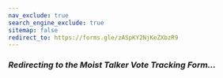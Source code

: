 ```yaml
---
nav_exclude: true
search_engine_exclude: true
sitemap: false
redirect_to: https://forms.gle/zASpKY2NjKeZXbzR9
---
```


### ***Redirecting to the Moist Talker Vote Tracking Form...***
